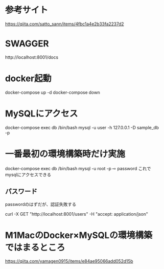 # 参考サイト
https://qiita.com/satto_sann/items/4fbc1a4e2b33fa2237d2

# SWAGGER
http://localhost:8001/docs

# docker起動
docker-compose up -d
docker-compose down

# MySQLにアクセス
docker-compose exec db /bin/bash
mysql -u user -h 127.0.0.1 -D sample_db -p

# 一番最初の環境構築時だけ実施
docker-compose exec db /bin/bash
mysql -u root -p
⇨ password
これでmysqlにアクセスできる

## パスワード
passwordのはずだが、認証失敗する

curl -X GET "http://localhost:8001/users" -H "accept: application/json"

# M1MacのDocker×MySQLの環境構築ではまるところ
https://qiita.com/yamagen0915/items/e84ae95066add052d15b